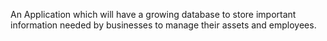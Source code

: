 An Application which will have a growing database to store important information needed by businesses to manage their assets and employees.